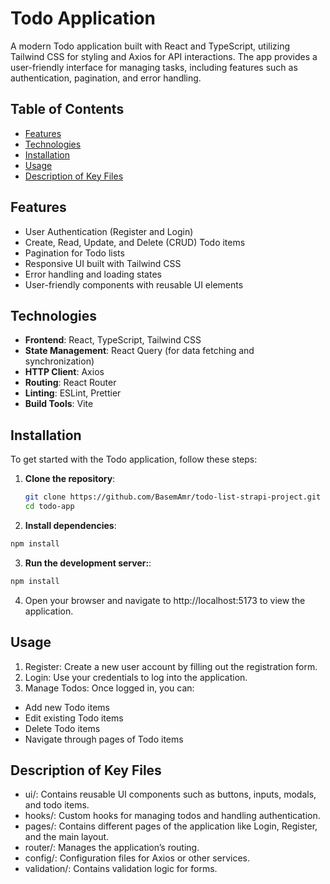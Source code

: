 # Todo Application

A modern Todo application built with React and TypeScript, utilizing Tailwind CSS for styling and Axios for API interactions. The app provides a user-friendly interface for managing tasks, including features such as authentication, pagination, and error handling.

## Table of Contents

- [Features](#features)
- [Technologies](#technologies)
- [Installation](#installation)
- [Usage](#usage)
- [Description of Key Files](#Description-of-Key-Files)

## Features

- User Authentication (Register and Login)
- Create, Read, Update, and Delete (CRUD) Todo items
- Pagination for Todo lists
- Responsive UI built with Tailwind CSS
- Error handling and loading states
- User-friendly components with reusable UI elements

## Technologies

- **Frontend**: React, TypeScript, Tailwind CSS
- **State Management**: React Query (for data fetching and synchronization)
- **HTTP Client**: Axios
- **Routing**: React Router
- **Linting**: ESLint, Prettier
- **Build Tools**: Vite

## Installation

To get started with the Todo application, follow these steps:

1. **Clone the repository**:

   ```bash
   git clone https://github.com/BasemAmr/todo-list-strapi-project.git
   cd todo-app
   
2. **Install dependencies**:
  ```bash
  npm install
  ```

3. **Run the development server:**:
  ```bash
  npm install
  ```

4. Open your browser and navigate to http://localhost:5173 to view the application.

## Usage
1. Register: Create a new user account by filling out the registration form.
2. Login: Use your credentials to log into the application.
3. Manage Todos: Once logged in, you can:
  - Add new Todo items
  - Edit existing Todo items
  - Delete Todo items
  - Navigate through pages of Todo items

## Description of Key Files
  - ui/: Contains reusable UI components such as buttons, inputs, modals, and todo items.
  - hooks/: Custom hooks for managing todos and handling authentication.
  - pages/: Contains different pages of the application like Login, Register, and the main layout.
  - router/: Manages the application’s routing.
  - config/: Configuration files for Axios or other services.
  - validation/: Contains validation logic for forms.
